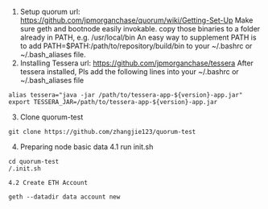 1. Setup quorum
	url: https://github.com/jpmorganchase/quorum/wiki/Getting-Set-Up
	Make sure geth and bootnode easily invokable.
	copy those binaries to a folder already in PATH, e.g. /usr/local/bin
	An easy way to supplement PATH is to add PATH=$PATH:/path/to/repository/build/bin to your ~/.bashrc or ~/.bash_aliases file.
2. Installing Tessera
url: https://github.com/jpmorganchase/tessera
After tessera installed, Pls add the following lines into your ~/.bashrc or ~/.bash_aliases file
```shell
alias tessera="java -jar /path/to/tessera-app-${version}-app.jar"
export TESSERA_JAR=/path/to/tessera-app-${version}-app.jar
```
3. Clone quorum-test
```shell
git clone https://github.com/zhangjie123/quorum-test
```
4. Preparing node basic data
	4.1 run init.sh
```shell
cd quorum-test
/.init.sh
```
	4.2 Create ETH Account
```shell
geth --datadir data account new
```
